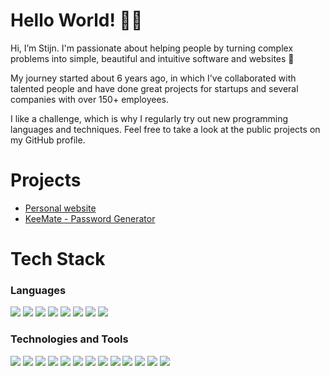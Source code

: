 # Hello World! 👋🏻
Hi, I’m Stijn. I'm passionate about helping people by turning complex problems into simple, beautiful and intuitive software and websites 🚀

My journey started about 6 years ago, in which I've collaborated with talented people and have done great projects for startups and several companies with over 150+ employees.

I like a challenge, which is why I regularly try out new programming languages and techniques. Feel free to take a look at the public projects on my GitHub profile.

# Projects
- [Personal website](https://www.stijntersteege.com)
- [KeeMate - Password Generator](https://keemate.netlify.app/)

# Tech Stack
### Languages
<img src="https://img.shields.io/badge/HTML5-E34F26?style=for-the-badge&logo=html5&logoColor=white"> <img  src="https://img.shields.io/badge/CSS3-1572B6?style=for-the-badge&logo=css3&logoColor=white"> <img src="https://img.shields.io/badge/JavaScript-F7DF1E?style=for-the-badge&logo=javascript&logoColor=black"> <img src="https://img.shields.io/badge/TypeScript-3178C6?style=for-the-badge&logo=typescript&logoColor=white"> <img src="https://img.shields.io/badge/Python-ffd340?style=for-the-badge&logo=python&logoColor=black"> <img src="https://img.shields.io/badge/Java-e11e21?style=for-the-badge&logo=java&logoColor=white"> <img src="https://img.shields.io/badge/PHP-686ca3?style=for-the-badge&logo=php&logoColor=white"> <img src="https://img.shields.io/badge/Csharp-FCBA08?style=for-the-badge&logo=csharp&logoColor=black">

### Technologies and Tools
<img src="https://img.shields.io/badge/SQL-3E6E93?style=for-the-badge&logo=mysql&logoColor=white"> <img src="https://img.shields.io/badge/Laravel-F8322C?style=for-the-badge&logo=laravel&logoColor=white"> <img src="https://img.shields.io/badge/.NET-FCBA08?style=for-the-badge&logo=dotnet&logoColor=black"> <img src="https://img.shields.io/badge/Angular-DD1031?style=for-the-badge&logo=angular&logoColor=white"> <img src="https://img.shields.io/badge/Vue.js-42B983?style=for-the-badge&logo=vue.js&logoColor=white"> <img src="https://img.shields.io/badge/Node.js-1C6F00?style=for-the-badge&logo=node.js&logoColor=white"> <img src="https://img.shields.io/badge/Tailwind-02B6D3?style=for-the-badge&logo=tailwindcss&logoColor=white"> <img src="https://img.shields.io/badge/Figma-3ACF83?style=for-the-badge&logo=figma&logoColor=white"> <img src="https://img.shields.io/badge/Cloudflare-F6821F?style=for-the-badge&logo=cloudflare&logoColor=white"> <img src="https://img.shields.io/badge/cPanel-F96C2D?style=for-the-badge&logo=cpanel&logoColor=white"> <img src="https://img.shields.io/badge/DevOps-1378D4?style=for-the-badge&logo=azuredevops&logoColor=white"> <img src="https://img.shields.io/badge/Docker-033F8C?style=for-the-badge&logo=docker&logoColor=white"> <img src="https://img.shields.io/badge/Plesk-53BCE6?style=for-the-badge&logo=plesk&logoColor=white">
